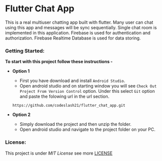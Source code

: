 # Flutter Chat App
This is a real multiuser chatting app built with flutter. Many user can chat using this app and messages will be sync sequentially. Single chat room is implemented in this application.
Firebase is used for authentication and authorization. Firebase Realtime Database is used for data storing.

### Getting Started:

**To start with this project follow these instructions -**

- **Option 1**

  - First you have download and install `Android Studio`.
  - Open android studio and on starting window you will see `Check Out Project From Version Control` option. Under this select `Git` option and paste the folowing url in the url section.
  ```
  https://github.com/codeslash21/flutter_chat_app.git
  ```

- **Option 2**

  - Simply download the project and then unzip the folder.
  - Open android studio and navigate to the project folder on your PC.

### License:
This project is under _MIT License_ see more [LICENSE](https://github.com/codeslash21/flutter_chat_app/blob/master/LICENSE)
